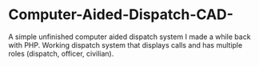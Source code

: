 # Computer-Aided-Dispatch-CAD-
A simple unfinished computer aided dispatch system I made a while back with PHP.
Working dispatch system that displays calls and has multiple roles (dispatch, officer, civilian).
